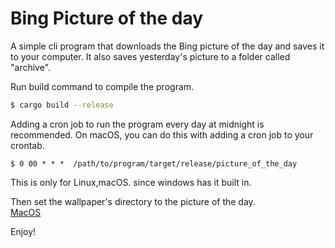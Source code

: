 # Bing Picture of the day

A simple cli program that downloads the Bing picture of the day and saves it to your computer.
It also saves yesterday's picture to a folder called "archive".

Run build command to compile the program.
```bash
$ cargo build --release  
```
Adding a cron job to run the program every day at midnight is recommended.
On macOS, you can do this with adding a cron job to your crontab.
```shell
$ 0 00 * * *  /path/to/program/target/release/picture_of_the_day
```
This is only for Linux,macOS. since windows has it built in.

Then set the wallpaper's directory to the picture of the day.<br>
[MacOS](https://support.apple.com/en-au/HT207703)

Enjoy!

